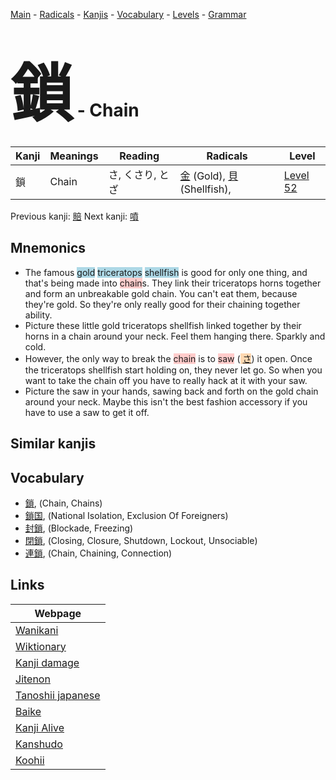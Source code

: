 <style> bigfont {font-size: 100px}</style>
[Main](../index.md) -
[Radicals](../radicals.md) -
[Kanjis](../kanjis.md) -
[Vocabulary](../vocabulary.md) -
[Levels](../levels.md) -
[Grammar](../grammar.md)
# <bigfont> 鎖</bigfont> - Chain 

| Kanji | Meanings | Reading | Radicals | Level |
| --- | --- | --- | --- | --- |
| 鎖 | Chain | さ, くさり, とざ | [金](../radicals/金.md) (Gold), [貝](../radicals/貝.md) (Shellfish),  | [Level 52](../levels/wk_level52.md) |

Previous kanji: [賠](賠.md) Next kanji: [噴](噴.md) 

## Mnemonics
 * The famous <span style="background-color:#ADD8E6"> gold</span> <span style="background-color:#ADD8E6"> triceratops</span> <span style="background-color:#ADD8E6"> shellfish</span> is good for only one thing, and that's being made into <span style="background-color:#ffcccb"> chain</span>s. They link their triceratops horns together and form an unbreakable gold chain. You can't eat them, because they're gold. So they're only really good for their chaining together ability.
* Picture these little gold triceratops shellfish linked together by their horns in a chain around your neck. Feel them hanging there. Sparkly and cold.
* However, the only way to break the <span style="background-color:#ffcccb"> chain</span> is to <span style="background-color:#ffcccb"> saw</span> (<span style="background-color:#fed8b1"> [さ](https://jisho.org/search/さ)</span>) it open. Once the triceratops shellfish start holding on, they never let go. So when you want to take the chain off you have to really hack at it with your saw.
* Picture the saw in your hands, sawing back and forth on the gold chain around your neck. Maybe this isn't the best fashion accessory if you have to use a saw to get it off.


## Similar kanjis
 


## Vocabulary
 * [鎖](../vocabulary/鎖.md), (Chain, Chains)
* [鎖国](../vocabulary/鎖.md), (National Isolation, Exclusion Of Foreigners)
* [封鎖](../vocabulary/鎖.md), (Blockade, Freezing)
* [閉鎖](../vocabulary/鎖.md), (Closing, Closure, Shutdown, Lockout, Unsociable)
* [連鎖](../vocabulary/鎖.md), (Chain, Chaining, Connection)



## Links 

| Webpage |
| --- |
| [Wanikani          ](https://www.wanikani.com/kanji/鎖) |
| [Wiktionary        ](https://en.wiktionary.org/wiki/鎖) |
| [Kanji damage      ](http://www.kanjidamage.com/kanji/search?utf8=✓&q=鎖) |
| [Jitenon           ](https://jitenon.com/kanji/鎖) |
| [Tanoshii japanese ](https://www.tanoshiijapanese.com/dictionary/kanji.cfm?k=鎖) |
| [Baike             ](https://baike.baidu.com/item/鎖) |
| [Kanji Alive       ](https://app.kanjialive.com/鎖) |
| [Kanshudo          ](https://www.kanshudo.com/searchmn?q=鎖) |
| [Koohii            ](https://kanji.koohii.com/study/kanji/鎖) |
